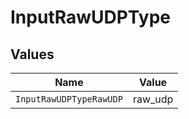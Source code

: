 # InputRawUDPType


## Values

| Name                    | Value                   |
| ----------------------- | ----------------------- |
| `InputRawUDPTypeRawUDP` | raw_udp                 |